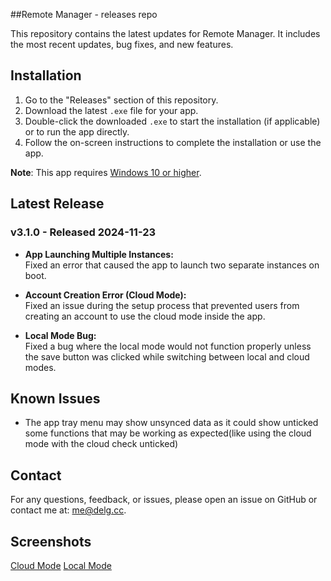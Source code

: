 ##Remote Manager -  releases repo

This repository contains the latest updates for Remote Manager. It includes the most recent updates, bug fixes, and new features.

## Installation

1. Go to the "Releases" section of this repository.
2. Download the latest `.exe` file for your app.
3. Double-click the downloaded `.exe` to start the installation (if applicable) or to run the app directly.
4. Follow the on-screen instructions to complete the installation or use the app.

**Note**: This app requires [Windows 10 or higher](https://www.microsoft.com/en-us/windows/get-windows-10).

## Latest Release

### v3.1.0 - Released 2024-11-23
- **App Launching Multiple Instances:**  
  Fixed an error that caused the app to launch two separate instances on boot.

- **Account Creation Error (Cloud Mode):**  
  Fixed an issue during the setup process that prevented users from creating an account to use the cloud mode inside the app.

- **Local Mode Bug:**  
  Fixed a bug where the local mode would not function properly unless the save button was clicked while switching between local and cloud modes.


## Known Issues

- The app tray menu may show unsynced data as it could show unticked some functions that may be working as expected(like using the cloud mode with the cloud check unticked)

## Contact

For any questions, feedback, or issues, please open an issue on GitHub or contact me at: [me@delg.cc](mailto:me@delg.cc).

## Screenshots

[Cloud Mode](https://github.com/user-attachments/assets/91099876-adc8-46f5-b0a9-cdfe5158056d)
[Local Mode](https://github.com/user-attachments/assets/144e0394-4430-478a-8135-689920d5eb6c)
